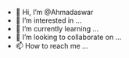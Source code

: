 - 👋 Hi, I’m @Ahmadaswar
- 👀 I’m interested in ...
- 🌱 I’m currently learning ...
- 💞️ I’m looking to collaborate on ...
- 📫 How to reach me ...

<!---
Ahmadaswar/Ahmadaswar is a ✨ special ✨ repository because its `README.md` (this file) appears on your GitHub profile.
You can click the Preview link to take a look at your changes.
--->
